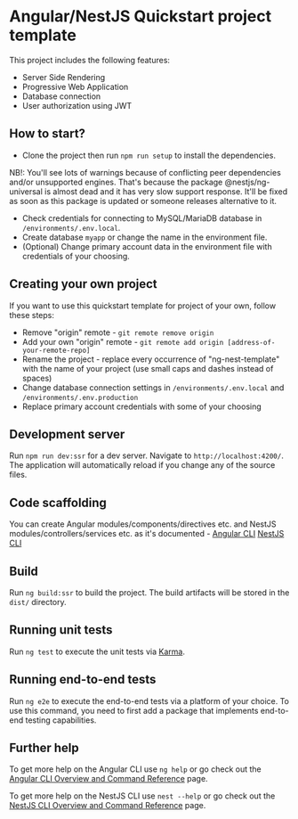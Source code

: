 # Angular/NestJS Quickstart project template

This project includes the following features:
- Server Side Rendering
- Progressive Web Application
- Database connection
- User authorization using JWT

## How to start?

- Clone the project then run `npm run setup` to install the dependencies.

NB!: You'll see lots of warnings because of conflicting peer dependencies and/or unsupported engines. That's because the package @nestjs/ng-universal is almost dead and it has very slow support response. It'll be fixed as soon as this package is updated or someone releases alternative to it.

- Check credentials for connecting to MySQL/MariaDB database in `/environments/.env.local`.
- Create database `myapp` or change the name in the environment file.
- (Optional) Change primary account data in the environment file with credentials of your choosing.


## Creating your own project

If you want to use this quickstart template for project of your own, follow these steps:

- Remove "origin" remote - `git remote remove origin`
- Add your own "origin" remote - `git remote add origin [address-of-your-remote-repo]`
- Rename the project - replace every occurrence of "ng-nest-template" with the name of your project (use small caps and dashes instead of spaces)
- Change database connection settings in `/environments/.env.local` and `/environments/.env.production`
- Replace primary account credentials with some of your choosing


## Development server

Run `npm run dev:ssr` for a dev server. Navigate to `http://localhost:4200/`. The application will automatically reload if you change any of the source files. 


## Code scaffolding

You can create Angular modules/components/directives etc. and NestJS modules/controllers/services etc. as it's documented - [Angular CLI](https://angular.io/cli) [NestJS CLI](https://docs.nestjs.com/)

## Build

Run `ng build:ssr` to build the project. The build artifacts will be stored in the `dist/` directory.

## Running unit tests

Run `ng test` to execute the unit tests via [Karma](https://karma-runner.github.io).

## Running end-to-end tests

Run `ng e2e` to execute the end-to-end tests via a platform of your choice. To use this command, you need to first add a package that implements end-to-end testing capabilities.

## Further help

To get more help on the Angular CLI use `ng help` or go check out the [Angular CLI Overview and Command Reference](https://angular.io/cli) page.

To get more help on the NestJS CLI use `nest --help` or go check out the [NestJS CLI Overview and Command Reference](https://docs.nestjs.com/cli/overview) page.
